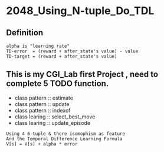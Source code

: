 # 2048_Using_N-tuple_Do_TDL

## Definition 
```
alpha is "learning rate"
TD-error  = (reward + after_state's value) - value
TD-target = (reward + after_state's value)
```

## This is my CGI_Lab first Project , need to complete 5 TODO function.

* class pattern :: estimate
* class pattern :: update
* class pattern :: indexof
* class learing :: select_best_move
* class learing :: update_episode
```
Using 4 6-tuple & there isomophism as feature 
And the Temporal Difference Learning Formula 
V[s] = V[s] + alpha * error
```



